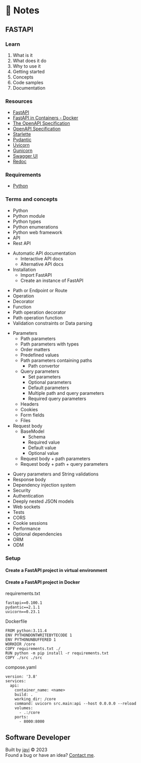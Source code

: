 # :memo: Notes
## FASTAPI
### Learn
1. What is it
2. What does it do
3. Why to use it
4. Getting started
5. Concepts
6. Code samples
7. Documentation
### Resources
- [FastAPI](https://fastapi.tiangolo.com/)
- [FastAPI in Containers - Docker](https://fastapi.tiangolo.com/deployment/docker/)
- [The OpenAPI Specification](https://github.com/OAI/OpenAPI-Specification)
- [OpenAPI Specification](https://swagger.io/specification/)
- [Starlette](https://www.starlette.io/)
- [Pydantic](https://docs.pydantic.dev/)
- [Uvicorn](https://www.uvicorn.org/)
- [Gunicorn](https://gunicorn.org/)
- [Swagger UI](https://github.com/swagger-api/swagger-ui)
- [Redoc](https://github.com/Redocly/redoc)
### Requirements
- [Python](https://www.python.org/)
### Terms and concepts
- Python
- Python module
- Python types
- Python enumerations
- Python web framework
- API
- Rest API
* Automatic API documentation
  - Interactive API docs
  - Alternative API docs
* Installation
  - Import FastAPI
  - Create an instance of FastAPI
- Path or Endpoint or Route
- Operation
- Decorator
- Function
- Path operation decorator
- Path operation function
- Validation constraints or Data parsing
* Parameters
  - Path parameters
  - Path parameters with types
  - Order matters
  - Predefined values
  * Path parameters containing paths
    - Path convertor
  * Query parameters
    - Set parameters
    - Optional parameters
    - Default parameters
    - Multiple path and query parameters
    - Required query parameters
  - Headers
  - Cookies
  - Form fields
  - Files
* Request body
  * BaseModel
    - Schema
    - Required value
    - Default value
    - Optional value
  - Request body + path parameters
  - Request body + path + query parameters
- Query parameters and String validations
- Response body
- Dependency injection system
- Security
- Authentication
- Deeply nested JSON models
- Web sockets
- Tests
- CORS
- Cookie sessions
- Performance
- Optional dependencies
- ORM
- ODM
### Setup
#### Create a FastAPI project in virtual environment
#### Create a FastAPI project in Docker
requirements.txt
```
fastapi==0.100.1
pydantic==2.1.1
uvicorn==0.23.1
```
Dockerfile
```
FROM python:3.11.4
ENV PYTHONDONTWRITEBYTECODE 1
ENV PYTHONUNBUFFERED 1
WORKDIR /core
COPY requirements.txt ./
RUN python -m pip install -r requirements.txt
COPY ./src ./src
```
compose.yaml
```
version: '3.8'
services:
  api:
    container_name: <name>
    build: .
    working_dir: /core
    command: uvicorn src.main:api --host 0.0.0.0 --reload
    volumes:
      - .:/core
    ports:
      - 8000:8000
```
## Software Developer
Built by [javi](https://github.com/javierandres-dev/) :copyright: 2023  
Found a bug or have an idea? [Contact me](https://www.linkedin.com/in/javierandres-dev/).
